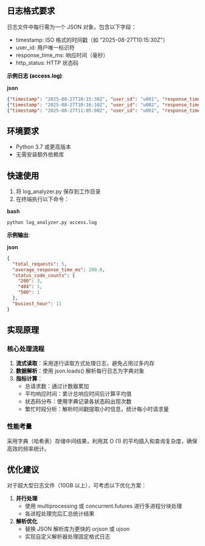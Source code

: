 ## <font style="color:rgb(0, 0, 0);">日志格式要求</font>
<font style="color:rgba(0, 0, 0, 0.85) !important;">日志文件中每行需为一个 JSON 对象，包含以下字段：</font>



+ <font style="color:rgba(0, 0, 0, 0.85) !important;">timestamp: ISO 格式的时间戳（如 "2025-08-27T10:15:30Z"）</font>
+ <font style="color:rgba(0, 0, 0, 0.85) !important;">user_id: 用户唯一标识符</font>
+ <font style="color:rgba(0, 0, 0, 0.85) !important;">response_time_ms: 响应时间（毫秒）</font>
+ <font style="color:rgba(0, 0, 0, 0.85) !important;">http_status: HTTP 状态码</font>



**<font style="color:rgb(0, 0, 0) !important;">示例日志 (access.log)</font>**<font style="color:rgba(0, 0, 0, 0.85) !important;">:</font>



**<font style="color:rgba(0, 0, 0, 0.85);">json</font>**

```json
{"timestamp": "2025-08-27T10:15:30Z", "user_id": "u001", "response_time_ms": 120, "http_status": 200}
{"timestamp": "2025-08-27T10:16:10Z", "user_id": "u002", "response_time_ms": 250, "http_status": 404}
{"timestamp": "2025-08-27T11:05:00Z", "user_id": "u001", "response_time_ms": 150, "http_status": 200}
```

## <font style="color:rgb(0, 0, 0);">环境要求</font>
+ <font style="color:rgba(0, 0, 0, 0.85) !important;">Python 3.7 或更高版本</font>
+ <font style="color:rgba(0, 0, 0, 0.85) !important;">无需安装额外依赖库</font>

## <font style="color:rgb(0, 0, 0);">快速使用</font>
1. <font style="color:rgba(0, 0, 0, 0.85) !important;">将 log_analyzer.py 保存到工作目录</font>
2. <font style="color:rgba(0, 0, 0, 0.85) !important;">在终端执行以下命令：</font>

**<font style="color:rgba(0, 0, 0, 0.85);">bash</font>**

```bash
python log_analyzer.py access.log
```

**<font style="color:rgb(0, 0, 0) !important;">示例输出</font>**<font style="color:rgba(0, 0, 0, 0.85) !important;">:</font>

**<font style="color:rgba(0, 0, 0, 0.85);">json</font>**

```json
{
  "total_requests": 5,
  "average_response_time_ms": 200.0,
  "status_code_counts": {
    "200": 3,
    "404": 1,
    "500": 1
  },
  "busiest_hour": 11
}
```

## <font style="color:rgb(0, 0, 0);">实现原理</font>
### <font style="color:rgb(0, 0, 0);">核心处理流程</font>
1. **<font style="color:rgb(0, 0, 0) !important;">流式读取</font>**<font style="color:rgba(0, 0, 0, 0.85) !important;">：采用逐行读取方式处理日志，避免占用过多内存</font>
2. **<font style="color:rgb(0, 0, 0) !important;">数据解析</font>**<font style="color:rgba(0, 0, 0, 0.85) !important;">：使用 json.loads() 解析每行日志为字典对象</font>
3. **<font style="color:rgb(0, 0, 0) !important;">指标计算</font>**<font style="color:rgba(0, 0, 0, 0.85) !important;">：</font>
    - <font style="color:rgba(0, 0, 0, 0.85) !important;">总请求数：通过计数器累加</font>
    - <font style="color:rgba(0, 0, 0, 0.85) !important;">平均响应时间：累计总响应时间后计算平均值</font>
    - 状态码分布：使用字典记录各状态码出现次数
    - <font style="color:rgba(0, 0, 0, 0.85) !important;">繁忙时段分析：解析时间戳提取小时信息，统计每小时请求量</font>

### <font style="color:rgb(0, 0, 0);">性能考量</font>
<font style="color:rgba(0, 0, 0, 0.85) !important;">采用字典（哈希表）存储中间结果，利用其 O (1) 的平均插入和查询复杂度，确保高效的频率统计。</font>

## <font style="color:rgb(0, 0, 0);">优化建议</font>
<font style="color:rgba(0, 0, 0, 0.85) !important;">对于超大型日志文件（10GB 以上），可考虑以下优化方案：</font>

1. **<font style="color:rgb(0, 0, 0) !important;">并行处理</font>**
    - <font style="color:rgba(0, 0, 0, 0.85) !important;">使用 multiprocessing 或 concurrent.futures 进行多进程分块处理</font>
    - <font style="color:rgba(0, 0, 0, 0.85) !important;">各进程处理完后汇总统计结果</font>
2. **<font style="color:rgb(0, 0, 0) !important;">解析优化</font>**
    - <font style="color:rgba(0, 0, 0, 0.85) !important;">替换 JSON 解析库为更快的 orjson 或 ujson</font>
    - <font style="color:rgba(0, 0, 0, 0.85) !important;">实现自定义解析器处理固定格式日志</font>

